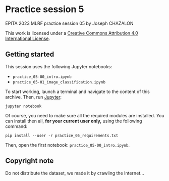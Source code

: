 # Practice session 5

EPITA 2023 MLRF practice session 05 by Joseph CHAZALON

This work is licensed under a [Creative Commons Attribution 4.0 International License](http://creativecommons.org/licenses/by/4.0/).


## Getting started
This session uses the following Jupyter notebooks:
- `practice_05-00_intro.ipynb`
- `practice_05-01_image_classification.ipynb`

To start working, launch a terminal and navigate to the content of this archive.
Then, run [Jupyter](https://jupyter.org/):
```shell
jupyter notebook
```

Of course, you need to make sure all the required modules are installed.
You can install then all, **for your current user only,** using the following command:
```shell
pip install --user -r practice_05_requirements.txt
```

Then, open the first notebook: `practice_05-00_intro.ipynb`.


## Copyright note
Do not distribute the dataset, we made it by crawling the Internet…
